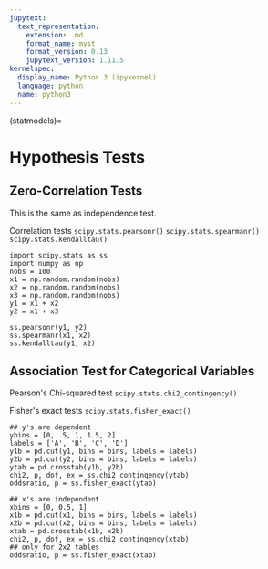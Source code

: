 ```yaml
---
jupytext:
  text_representation:
    extension: .md
    format_name: myst
    format_version: 0.13
    jupytext_version: 1.11.5
kernelspec:
  display_name: Python 3 (ipykernel)
  language: python
  name: python3
---
```


(statmodels)=

# Hypothesis Tests

## Zero-Correlation Tests

This is the same as independence test.


Correlation tests
`scipy.stats.pearsonr()`
`scipy.stats.spearmanr()`
`scipy.stats.kendalltau()`

```{code-cell}
import scipy.stats as ss
import numpy as np
nobs = 100
x1 = np.random.random(nobs)
x2 = np.random.random(nobs)
x3 = np.random.random(nobs)
y1 = x1 + x2
y2 = x1 + x3

ss.pearsonr(y1, y2)
ss.spearmanr(x1, x2)
ss.kendalltau(y1, x2)
```

## Association Test for Categorical Variables

Pearson's Chi-squared test
`scipy.stats.chi2_contingency()`

Fisher's exact tests
`scipy.stats.fisher_exact()`

```
## y's are dependent
ybins = [0, .5, 1, 1.5, 2]
labels = ['A', 'B', 'C', 'D']
y1b = pd.cut(y1, bins = bins, labels = labels)
y2b = pd.cut(y2, bins = bins, labels = labels)
ytab = pd.crosstab(y1b, y2b)
chi2, p, dof, ex = ss.chi2_contingency(ytab)
oddsratio, p = ss.fisher_exact(ytab)

## x's are independent
xbins = [0, 0.5, 1]
x1b = pd.cut(x1, bins = bins, labels = labels)
x2b = pd.cut(x2, bins = bins, labels = labels)
xtab = pd.crosstab(x1b, x2b)
chi2, p, dof, ex = ss.chi2_contingency(xtab)
## only for 2x2 tables
oddsratio, p = ss.fisher_exact(xtab)
```
